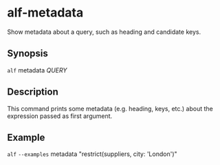 # alf-metadata

Show metadata about a query, such as heading and candidate keys.

## Synopsis

`alf` metadata *QUERY*

## Description

This command prints some metadata (e.g. heading, keys, etc.) about the
expression passed as first argument.

## Example

`alf` `--examples` metadata "restrict(suppliers, city: 'London')"
